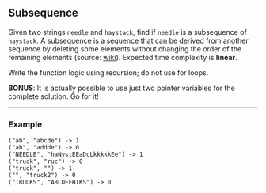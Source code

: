 ## Subsequence

Given two strings `needle` and `haystack`, find if `needle` is a subsequence of `haystack`. A subsequence is a sequence that can be derived from another sequence by deleting some elements without changing the order of the remaining elements (source: [wiki](http://en.wikipedia.org/wiki/Subsequence)). Expected time complexity is **linear**.

Write the function logic using recursion; do not use for loops. 

**BONUS**: It is actually possible to  use just two pointer variables for the complete solution. Go for it! 


----------


### Example 

	("ab", "abcde") -> 1
	("ab", "addde") -> 0 
	("NEEDLE", "haNystEEaDcLkkkkkEe") -> 1
	("truck", "ruc") -> 0 
	("truck", "") -> 1 
	("", "truck2") -> 0 
	("TRUCKS", "ABCDEFHIKS") -> 0 

